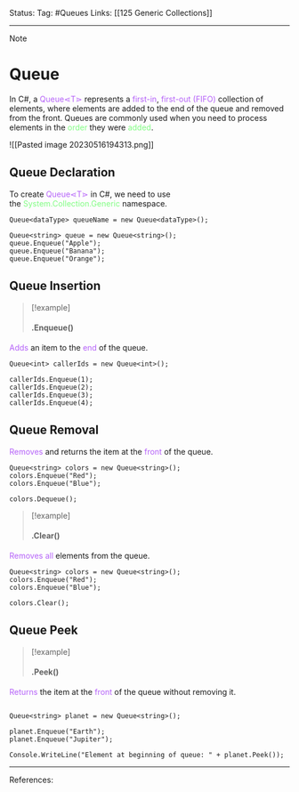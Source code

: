 Status: 
Tag: #Queues 
Links: [[125 Generic Collections]]

---
> [!note] 
>  # Queue

In C#, a <font style="color:#b562f9">Queue⋖T⋗</font> represents a <font style="color:#b562f9">first-in</font>, <font style="color:#b562f9">first-out (FIFO)</font> collection of elements, where elements are added to the end of the queue and removed from the front. Queues are commonly used when you need to process elements in the <font style="color:#81fd83">order</font> they were <font style="color:#81fd83">added</font>.

![[Pasted image 20230516194313.png]]

## Queue Declaration

To create <font style="color:#b562f9">Queue⋖T⋗</font> in C#, we need to use the <font style="color:#81fd83">System.Collection.Generic</font> namespace.

``` run-csharp
Queue<dataType> queueName = new Queue<dataType>();
```

``` run-csharp
Queue<string> queue = new Queue<string>(); 
queue.Enqueue("Apple"); 
queue.Enqueue("Banana"); 
queue.Enqueue("Orange");
```

## Queue Insertion

> [!example] 
> #### .Enqueue() 

<font style="color:#b562f9">Adds</font> an item to the <font style="color:#b562f9">end</font> of the queue.

``` run-csharp
Queue<int> callerIds = new Queue<int>();

callerIds.Enqueue(1);
callerIds.Enqueue(2);
callerIds.Enqueue(3);
callerIds.Enqueue(4);
```

## Queue Removal

<font style="color:#b562f9">Removes</font> and returns the item at the <font style="color:#b562f9">front</font> of the queue.

``` run-csharp
Queue<string> colors = new Queue<string>();
colors.Enqueue("Red");
colors.Enqueue("Blue");

colors.Dequeue();
```

> [!example] 
> #### .Clear() 

<font style="color:#b562f9">Removes all</font> elements from the queue.

``` run-csharp
Queue<string> colors = new Queue<string>();
colors.Enqueue("Red");
colors.Enqueue("Blue");

colors.Clear();
```

## Queue Peek

> [!example] 
> #### .Peek() 

<font style="color:#b562f9">Returns</font> the item at the <font style="color:#b562f9">front</font> of the queue without removing it.

``` run-csharp

Queue<string> planet = new Queue<string>();
        
planet.Enqueue("Earth");
planet.Enqueue("Jupiter");
        
Console.WriteLine("Element at beginning of queue: " + planet.Peek());
```

---
References: